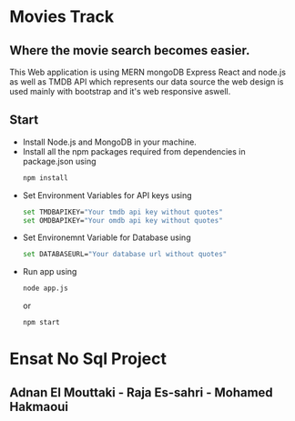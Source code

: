 # Movies Track
## Where the movie search becomes easier.
This Web application is using MERN mongoDB Express React and node.js as well as TMDB API which represents our data source the web design is used mainly with bootstrap and it's web responsive aswell.

## Start
* Install Node.js and MongoDB in your machine.
* Install all the npm packages required from dependencies in package.json using
  ```sh
  npm install
  ```
* Set Environment Variables for API keys using
  ```sh
  set TMDBAPIKEY="Your tmdb api key without quotes"
  set OMDBAPIKEY="Your omdb api key without quotes"
  ```
* Set Environemnt Variable for Database using
  ```sh
  set DATABASEURL="Your database url without quotes"
  ```
* Run app using 
  ```sh
  node app.js
  ```
  or
  ```sh
  npm start
  ```

# Ensat No Sql Project 
## Adnan El Mouttaki - Raja Es-sahri - Mohamed Hakmaoui
